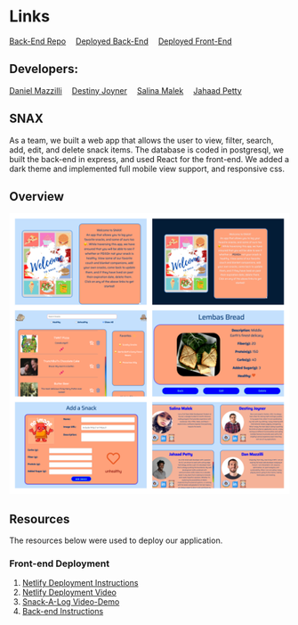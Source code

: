 # Links

[Back-End Repo](https://github.com/DestinyJoyner/Snack-Team-3-backend)&emsp;
[Deployed Back-End](https://snack-team-3-backend.onrender.com/)&emsp;
[Deployed Front-End](https://team3-snax.netlify.app/)


## Developers:
[Daniel Mazzilli](https://github.com/Daniel-Mazzilli)&emsp;
[Destiny Joyner](https://github.com/DestinyJoyner)&emsp;
[Salina Malek](https://github.com/Salinamalek)&emsp;
[Jahaad Petty](https://github.com/PESolut)


## SNAX

As a team, we built a web app that allows the user to view, filter, search, add, edit, and delete snack items. The database is coded in postgresql, we built the back-end in express, and used React for the front-end. We added a dark theme and implemented full mobile view support, and responsive css.

## Overview
![Snax-Screenshots](/public/Snax-READme.png)

## Resources

The resources below were used to deploy our application.

### Front-end Deployment

1. [Netlify Deployment Instructions](https://github.com/9-1-pursuit/guide-deployment/tree/main/netlify-create-react-app)
1. [Netlify Deployment Video](https://drive.google.com/file/d/1am3ljqxJTyvPQ5hzlsaU7o_bf6-lA4UK/view?usp=sharing)
1. [Snack-A-Log Video-Demo](https://drive.google.com/file/d/1aVnfu7ANdUPbfJhtSb45G2r0JSGtSI2t/view?usp=sharing)
1. [Back-end Instructions](https://github.com/9-1-pursuit/project-snack-a-log-backend)
